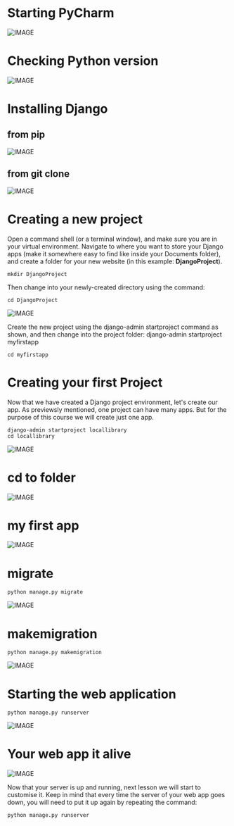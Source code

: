 # Starting PyCharm

<!-- IMAGE
Caption: PyCharm1
ID: pycharm1
Alt text: 
Author: 
Attribution: 
Placeholder: TRUE  
--> 

![IMAGE](/figures/PyCharm1.png)

<!-- END IMAGE -->
# Checking Python version


<!-- IMAGE
Caption: Checking Python Version
ID: pythonversioncheck
Alt text: 
Author: 
Attribution: 
Placeholder: TRUE  
--> 

![IMAGE](/figures/pythonversioncheck.png)

# Installing Django

## from pip

<!-- IMAGE
Caption: Installing Django
ID: InstallingDjango1
Alt text: 
Author: 
Attribution: 
Placeholder: TRUE  
--> 

![IMAGE](/figures/InstallingDjango1.png)

## from git clone

<!-- IMAGE
Caption: Installing Django
ID: InstallingDjango2
Alt text: 
Author: 
Attribution: 
Placeholder: TRUE  
--> 

![IMAGE](/figures/InstallingDjango2.png)


# Creating a new project


Open a command shell (or a terminal window), and make sure you are in your virtual environment.
Navigate to where you want to store your Django apps (make it somewhere easy to find like inside your Documents folder), and create a folder for your new website (in this example: **DjangoProject**).

```
mkdir DjangoProject
```
Then change into your newly-created directory using the command:
```
cd DjangoProject
```

<!-- IMAGE
Caption: PyCharm2
ID: pycharm2
Alt text: 
Author: 
Attribution: 
Placeholder: TRUE  
--> 

![IMAGE](/figures/PyCharm2.png)


Create the new project using the django-admin startproject command as shown, and then change into the project folder:
django-admin startproject myfirstapp

```
cd myfirstapp
```


# Creating your first Project

Now that we have created a Django project environment, let's create our app. As previewsly mentioned, one project can have many apps. But for the purpose of this course we will create just one app.

```
django-admin startproject locallibrary
cd locallibrary
```
<!-- IMAGE
Caption: Creating my first project
ID: firstproject
Alt text: 
Author: 
Attribution: 
Placeholder: TRUE  
--> 

![IMAGE](/figures/firstproject.png)

# cd to folder


<!-- IMAGE
Caption: How to cd to folder
ID: cdtofolder
Alt text: 
Author: 
Attribution: 
Placeholder: TRUE  
--> 

![IMAGE](/figures/cdtofolder.png)

# my first app


<!-- IMAGE
Caption: Creating my first app
ID: myfirstapp
Alt text: 
Author: 
Attribution: 
Placeholder: TRUE  
--> 

![IMAGE](/figures/myfirstapp.png)


# migrate

```
python manage.py migrate
```

<!-- IMAGE
Caption: Migrate
ID: migrate
Alt text: 
Author: 
Attribution: 
Placeholder: TRUE  
--> 

![IMAGE](/figures/migrate.png)


# makemigration

```
python manage.py makemigration
```

<!-- IMAGE
Caption: Making migration
ID: makemigrations
Alt text: 
Author: 
Attribution: 
Placeholder: TRUE  
--> 

![IMAGE](/figures/makemigrations.png)

# Starting the web application

```
python manage.py runserver
```

<!-- IMAGE
Caption: Starting the web application
ID: runserver
Alt text: 
Author: 
Attribution: 
Placeholder: TRUE  
--> 

![IMAGE](/figures/runserver.png)

# Your web app it alive

<!-- IMAGE
Caption: Screen 1
ID: screen_1
Alt text: 
Author: 
Attribution: 
Placeholder: TRUE  
--> 

![IMAGE](/figures/screen1.png)

<!-- END IMAGE -->

Now that your server is up and running, next lesson we will start to customise it. Keep in mind that every time the server of your web app goes down, you will need to put it up again by repeating the command:

```
python manage.py runserver
```
